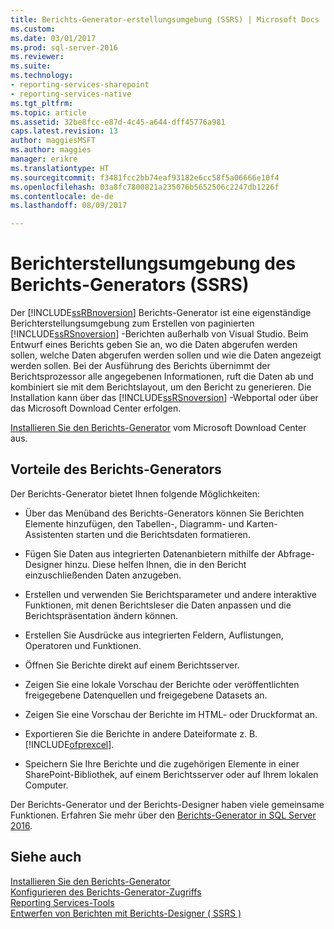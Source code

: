 ```yaml
---
title: Berichts-Generator-erstellungsumgebung (SSRS) | Microsoft Docs
ms.custom: 
ms.date: 03/01/2017
ms.prod: sql-server-2016
ms.reviewer: 
ms.suite: 
ms.technology:
- reporting-services-sharepoint
- reporting-services-native
ms.tgt_pltfrm: 
ms.topic: article
ms.assetid: 32be8fcc-e87d-4c45-a644-dff45776a981
caps.latest.revision: 13
author: maggiesMSFT
ms.author: maggies
manager: erikre
ms.translationtype: HT
ms.sourcegitcommit: f3481fcc2bb74eaf93182e6cc58f5a06666e10f4
ms.openlocfilehash: 03a8fc7800821a235076b5652506c2247db1226f
ms.contentlocale: de-de
ms.lasthandoff: 08/09/2017

---
```

# <a name="report-builder-authoring-environment-ssrs"></a>Berichterstellungsumgebung des Berichts-Generators (SSRS)
  Der [!INCLUDE[ssRBnoversion](../../includes/ssrbnoversion-md.md)] Berichts-Generator ist eine eigenständige Berichterstellungsumgebung zum Erstellen von paginierten [!INCLUDE[ssRSnoversion](../../includes/ssrsnoversion-md.md)] -Berichten außerhalb von Visual Studio. Beim Entwurf eines Berichts geben Sie an, wo die Daten abgerufen werden sollen, welche Daten abgerufen werden sollen und wie die Daten angezeigt werden sollen. Bei der Ausführung des Berichts übernimmt der Berichtsprozessor alle angegebenen Informationen, ruft die Daten ab und kombiniert sie mit dem Berichtslayout, um den Bericht zu generieren. Die Installation kann über das [!INCLUDE[ssRSnoversion](../../includes/ssrsnoversion-md.md)] -Webportal oder über das Microsoft Download Center erfolgen.  
  
 [Installieren Sie den Berichts-Generator](../../reporting-services/install-windows/install-report-builder.md) vom Microsoft Download Center aus.  
  
## <a name="benefits-of-report-builder"></a>Vorteile des Berichts-Generators  
 Der Berichts-Generator bietet Ihnen folgende Möglichkeiten:  
  
-   Über das Menüband des Berichts-Generators können Sie Berichten Elemente hinzufügen, den Tabellen-, Diagramm- und Karten-Assistenten starten und die Berichtsdaten formatieren.  
  
-   Fügen Sie Daten aus integrierten Datenanbietern mithilfe der Abfrage-Designer hinzu. Diese helfen Ihnen, die in den Bericht einzuschließenden Daten anzugeben.  
  
-   Erstellen und verwenden Sie Berichtsparameter und andere interaktive Funktionen, mit denen Berichtsleser die Daten anpassen und die Berichtspräsentation ändern können.  
  
-   Erstellen Sie Ausdrücke aus integrierten Feldern, Auflistungen, Operatoren und Funktionen.  
  
-   Öffnen Sie Berichte direkt auf einem Berichtsserver.  
  
-   Zeigen Sie eine lokale Vorschau der Berichte oder veröffentlichten freigegebene Datenquellen und freigegebene Datasets an.  
  
-   Zeigen Sie eine Vorschau der Berichte im HTML- oder Druckformat an.  
  
-   Exportieren Sie die Berichte in andere Dateiformate z. B. [!INCLUDE[ofprexcel](../../includes/ofprexcel-md.md)].  
  
-   Speichern Sie Ihre Berichte und die zugehörigen Elemente in einer SharePoint-Bibliothek, auf einem Berichtsserver oder auf Ihrem lokalen Computer.  
  
 Der Berichts-Generator und der Berichts-Designer haben viele gemeinsame Funktionen. Erfahren Sie mehr über den [Berichts-Generator in SQL Server 2016](../../reporting-services/report-builder/report-builder-in-sql-server-2016.md).  
  
## <a name="see-also"></a>Siehe auch  
 [Installieren Sie den Berichts-Generator](../../reporting-services/install-windows/install-report-builder.md)   
 [Konfigurieren des Berichts-Generator-Zugriffs](../../reporting-services/report-server/configure-report-builder-access.md)   
 [Reporting Services-Tools](../../reporting-services/tools/reporting-services-tools.md)   
 [Entwerfen von Berichten mit Berichts-Designer &#40; SSRS &#41;](../../reporting-services/tools/design-reporting-services-paginated-reports-with-report-designer-ssrs.md)  
  
  
